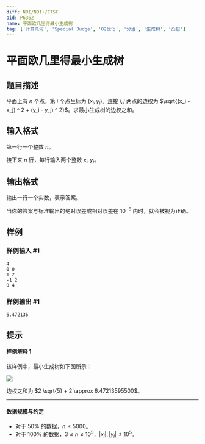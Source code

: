 ```yaml
---
diff: NOI/NOI+/CTSC
pid: P6362
name: 平面欧几里得最小生成树
tag: ['计算几何', 'Special Judge', 'O2优化', '分治', '生成树', '凸包']
---
```

# 平面欧几里得最小生成树
## 题目描述

平面上有 $n$ 个点，第 $i$ 个点坐标为 $(x_i, y_i)$。连接 $i, j$ 两点的边权为 $\sqrt{(x_i - x_j) ^ 2 + (y_i - y_j) ^ 2}$。求最小生成树的边权之和。
## 输入格式

第一行一个整数 $n$。

接下来 $n$ 行，每行输入两个整数 $x_i, y_i$。
## 输出格式

输出一行一个实数，表示答案。

当你的答案与标准输出的绝对误差或相对误差在 $10^{-6}$  内时，就会被视为正确。
## 样例

### 样例输入 #1
```
4
0 0
1 2
-1 2
0 4
```
### 样例输出 #1
```
6.472136
```
## 提示

#### 样例解释 1

该样例中，最小生成树如下图所示：

![](https://cdn.luogu.com.cn/upload/image_hosting/p0dtxt2l.png)

边权之和为 $2 \sqrt{5} + 2 \approx 6.47213595500$。

---

#### 数据规模与约定

- 对于 $50\%$ 的数据，$n \le 5000$。
- 对于 $100\%$ 的数据，$3 \le n \le 10 ^ 5$，$\lvert x_i \rvert, \lvert y_i \rvert \le 10 ^ 5$。
